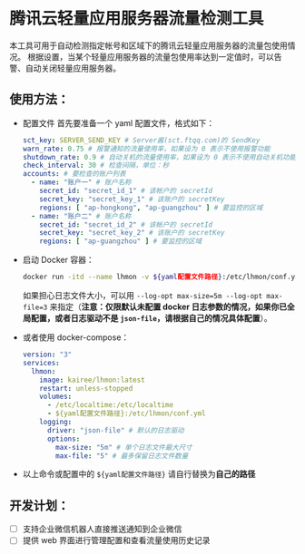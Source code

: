 # 腾讯云轻量应用服务器流量检测工具

本工具可用于自动检测指定帐号和区域下的腾讯云轻量应用服务器的流量包使用情况。
根据设置，当某个轻量应用服务器的流量包使用率达到一定值时，可以告警、自动关闭轻量应用服务器。

## 使用方法：

- 配置文件
  首先要准备一个 yaml 配置文件，格式如下： 

  ```yaml
  sct_key: SERVER_SEND_KEY # Server酱(sct.ftqq.com)的 SendKey
  warn_rate: 0.75 # 报警通知的流量使用率，如果设为 0 表示不使用报警功能
  shutdown_rate: 0.9 # 自动关机的流量使用率，如果设为 0 表示不使用自动关机功能
  check_interval: 30 # 检查间隔，单位：秒
  accounts: # 要检查的账户列表
    - name: "账户一" # 账户名称
      secret_id: "secret_id_1" # 该帐户的 secretId
      secret_key: "secret_key_1" # 该账户的 secretKey
      regions: [ "ap-hongkong", "ap-guangzhou" ] # 要监控的区域
    - name: "账户二" # 账户名称
      secret_id: "secret_id_2" # 该帐户的 secretId
      secret_key: "secret_key_2" # 该账户的 secretKey
      regions: [ "ap-guangzhou" ] # 要监控的区域
  ```
- 启动 Docker 容器： 

  ```bash
  docker run -itd --name lhmon -v ${yaml配置文件路径}:/etc/lhmon/conf.yml -v /etc/localtime:/etc/localtime kairee/lhmon:latest
  ```
  如果担心日志文件大小，可以用 `--log-opt max-size=5m --log-opt max-file=3` 来指定（__注意：仅限默认未配置 docker 日志参数的情况，如果你已全局配置，或者日志驱动不是 `json-file`，请根据自己的情况具体配置__）。
- 或者使用 docker-compose： 

  ```yaml
  version: "3"
  services:
    lhmon:
      image: kairee/lhmon:latest
      restart: unless-stopped
      volumes:
        - /etc/localtime:/etc/localtime
        - ${yaml配置文件路径}:/etc/lhmon/conf.yml
      logging:
        driver: "json-file" # 默认的日志驱动
        options:
          max-size: "5m" # 单个日志文件最大尺寸
          max-file: "5" # 最多保留日志文件数量
  ```
- 以上命令或配置中的 `${yaml配置文件路径}` 请自行替换为**自己的路径**

## 开发计划：

- [ ] 支持企业微信机器人直接推送通知到企业微信
- [ ] 提供 web 界面进行管理配置和查看流量使用历史记录
